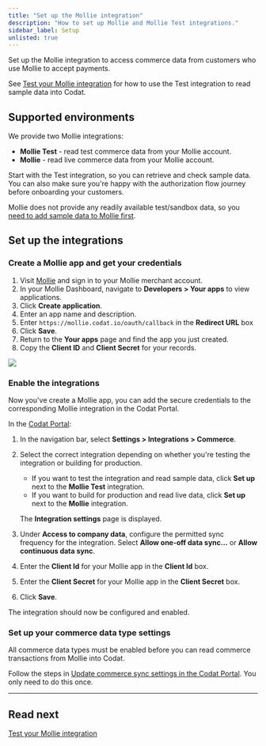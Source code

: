```yaml
---
title: "Set up the Mollie integration"
description: "How to set up Mollie and Mollie Test integrations."
sidebar_label: Setup
unlisted: true
---
```


Set up the Mollie integration to access commerce data from customers who use Mollie to accept payments.

See [Test your Mollie integration](/integrations/commerce/mollie/commerce-mollie-test) for how to use the Test integration to read sample data into Codat.

## Supported environments

We provide two Mollie integrations:

- **Mollie Test** - read test commerce data from your Mollie account.
- **Mollie** - read live commerce data from your Mollie account.

Start with the Test integration, so you can retrieve and check sample data. You can also make sure you're happy with the authorization flow journey before onboarding your customers.

Mollie does not provide any readily available test/sandbox data, so you [need to add sample data to Mollie first](/integrations/commerce/mollie/commerce-mollie-test#create-some-data-in-mollie).

## Set up the integrations

### Create a Mollie app and get your credentials

1. Visit <a className="external" href="https://www.mollie.com/en" target="_blank">Mollie</a> and sign in to your Mollie merchant account.
2. In your Mollie Dashboard, navigate to **Developers > Your apps** to view applications.
3. Click **Create application**.
4. Enter an app name and description.
5. Enter `https://mollie.codat.io/oauth/callback` in the **Redirect URL** box
6. Click **Save**.
7. Return to the **Your apps** page and find the app you just created.
8. Copy the **Client ID** and **Client Secret** for your records.

<img src="/img/old/051e9fd-36001_Mollie_-_client_id.PNG" />

### Enable the integrations

Now you've create a Mollie app, you can add the secure credentials to the corresponding Mollie integration in the Codat Portal.

In the <a className="external" href="https://app.codat.io" target="_blank">Codat Portal</a>:

1. In the navigation bar, select **Settings > Integrations > Commerce**.
2. Select the correct integration depending on whether you're testing the integration or building for production.

   - If you want to test the integration and read sample data, click **Set up** next to the **Mollie Test** integration.
   - If you want to build for production and read live data, click **Set up** next to the **Mollie** integration.

   The **Integration settings** page is displayed.

3. Under **Access to company data**, configure the permitted sync frequency for the integration. Select **Allow one-off data sync…** or **Allow continuous data sync**.
4. Enter the **Client Id** for your Mollie app in the **Client Id** box.
5. Enter the **Client Secret** for your Mollie app in the **Client Secret** box.
6. Click **Save**.

The integration should now be configured and enabled.

### Set up your commerce data type settings

All commerce data types must be enabled before you can read commerce transactions from Mollie into Codat.

Follow the steps in [Update commerce sync settings in the Codat Portal](/integrations/commerce/commerce-sync-settings#update-commerce-sync-settings-in-the-codat-portal). You only need to do this once.

---

## Read next

[Test your Mollie integration](/integrations/commerce/mollie/commerce-mollie-test)
